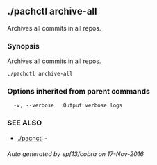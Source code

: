 ## ./pachctl archive-all

Archives all commits in all repos.

### Synopsis


Archives all commits in all repos.

```
./pachctl archive-all
```

### Options inherited from parent commands

```
  -v, --verbose   Output verbose logs
```

### SEE ALSO
* [./pachctl](./pachctl.md)	 - 

###### Auto generated by spf13/cobra on 17-Nov-2016
